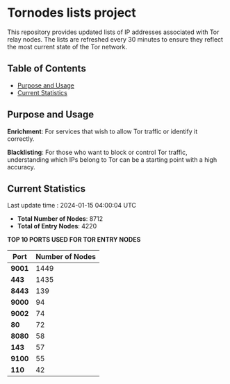 # Tornodes lists project

This repository provides updated lists of IP addresses associated with Tor relay nodes. The lists are refreshed every 30 minutes to ensure they reflect the most current state of the Tor network.

## Table of Contents

- [Purpose and Usage](#purpose-and-usage)
- [Current Statistics](#current-statistics)


## Purpose and Usage

**Enrichment**: For services that wish to allow Tor traffic or identify it correctly.

**Blacklisting**: For those who want to block or control Tor traffic, understanding which IPs belong to Tor can be a starting point with a high accuracy.

## Current Statistics

Last update time : 2024-01-15 04:00:04 UTC

- **Total Number of Nodes**: 8712
- **Total of Entry Nodes**: 4220

**TOP 10 PORTS USED FOR TOR ENTRY NODES**

| **Port** | **Number of Nodes** |
|------|-----------------|
| **9001**   | 1449  |
| **443**   | 1435  |
| **8443**   | 139  |
| **9000**   | 94  |
| **9002**   | 74  |
| **80**   | 72  |
| **8080**   | 58  |
| **143**   | 57  |
| **9100**   | 55  |
| **110**   | 42  |

